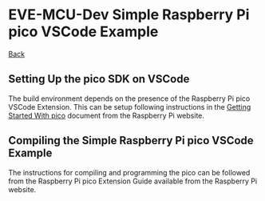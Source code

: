 # EVE-MCU-Dev Simple Raspberry Pi pico VSCode Example

[Back](../README.md)

## Setting Up the pico SDK on VSCode

The build environment depends on the presence of the Raspberry Pi pico VSCode Extension. This can be setup following instructions in the [Getting Started With pico](https://datasheets.raspberrypi.com/pico/getting-started-with-pico.pdf) document from the Raspberry Pi website.

## Compiling the Simple Raspberry Pi pico VSCode Example

The instructions for compiling and programming the pico can be followed from the Raspberry Pi pico Extension Guide available from the Raspberry Pi website.
